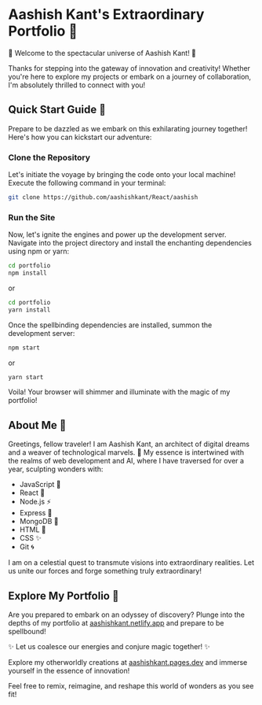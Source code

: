 # Aashish Kant's Extraordinary Portfolio 🚀

🌟 Welcome to the spectacular universe of Aashish Kant! 🌟 

Thanks for stepping into the gateway of innovation and creativity! Whether you're here to explore my projects or embark on a journey of collaboration, I'm absolutely thrilled to connect with you!

## Quick Start Guide 🚀

Prepare to be dazzled as we embark on this exhilarating journey together! Here's how you can kickstart our adventure:

### Clone the Repository

Let's initiate the voyage by bringing the code onto your local machine! Execute the following command in your terminal:

```bash
git clone https://github.com/aashishkant/React/aashish
```

### Run the Site

Now, let's ignite the engines and power up the development server. Navigate into the project directory and install the enchanting dependencies using npm or yarn:

```bash
cd portfolio
npm install
```

or

```bash
cd portfolio
yarn install
```

Once the spellbinding dependencies are installed, summon the development server:

```bash
npm start
```

or

```bash
yarn start
```

Voila! Your browser will shimmer and illuminate with the magic of my portfolio!

## About Me 🚀

Greetings, fellow traveler! I am Aashish Kant, an architect of digital dreams and a weaver of technological marvels. 👋 My essence is intertwined with the realms of web development and AI, where I have traversed for over a year, sculpting wonders with:

- JavaScript 🌟
- React 🚀
- Node.js ⚡
- Express 🌠
- MongoDB 🌌
- HTML 🎨
- CSS ✨
- Git 🌀

I am on a celestial quest to transmute visions into extraordinary realities. Let us unite our forces and forge something truly extraordinary!

## Explore My Portfolio 🎨

Are you prepared to embark on an odyssey of discovery? Plunge into the depths of my portfolio at [aashishkant.netlify.app](https://aashishkant.netlify.app) and prepare to be spellbound!

✨ Let us coalesce our energies and conjure magic together! ✨

Explore my otherworldly creations at [aashishkant.pages.dev](https://aashishkant.pages.dev/) and immerse yourself in the essence of innovation!

Feel free to remix, reimagine, and reshape this world of wonders as you see fit!
